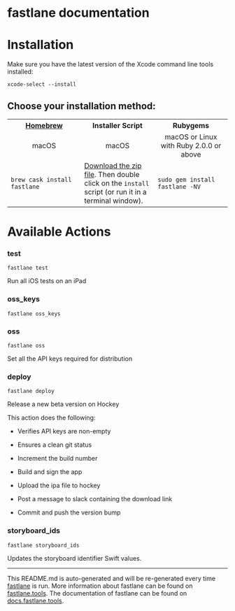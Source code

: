 fastlane documentation
================
# Installation

Make sure you have the latest version of the Xcode command line tools installed:

```
xcode-select --install
```

## Choose your installation method:

<table width="100%" >
<tr>
<th width="33%"><a href="http://brew.sh">Homebrew</a></td>
<th width="33%">Installer Script</td>
<th width="33%">Rubygems</td>
</tr>
<tr>
<td width="33%" align="center">macOS</td>
<td width="33%" align="center">macOS</td>
<td width="33%" align="center">macOS or Linux with Ruby 2.0.0 or above</td>
</tr>
<tr>
<td width="33%"><code>brew cask install fastlane</code></td>
<td width="33%"><a href="https://download.fastlane.tools">Download the zip file</a>. Then double click on the <code>install</code> script (or run it in a terminal window).</td>
<td width="33%"><code>sudo gem install fastlane -NV</code></td>
</tr>
</table>

# Available Actions
### test
```
fastlane test
```
Run all iOS tests on an iPad
### oss_keys
```
fastlane oss_keys
```

### oss
```
fastlane oss
```
Set all the API keys required for distribution
### deploy
```
fastlane deploy
```
Release a new beta version on Hockey

This action does the following:



- Verifies API keys are non-empty

- Ensures a clean git status

- Increment the build number

- Build and sign the app

- Upload the ipa file to hockey

- Post a message to slack containing the download link

- Commit and push the version bump
### storyboard_ids
```
fastlane storyboard_ids
```
Updates the storyboard identifier Swift values.

----

This README.md is auto-generated and will be re-generated every time [fastlane](https://fastlane.tools) is run.
More information about fastlane can be found on [fastlane.tools](https://fastlane.tools).
The documentation of fastlane can be found on [docs.fastlane.tools](https://docs.fastlane.tools).
